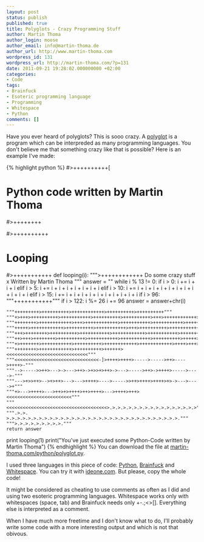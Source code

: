 ```yaml
---
layout: post
status: publish
published: true
title: Polyglots - Crazy Programming Stuff
author: Martin Thoma
author_login: moose
author_email: info@martin-thoma.de
author_url: http://www.martin-thoma.com
wordpress_id: 131
wordpress_url: http://martin-thoma.com/?p=131
date: 2011-09-21 19:28:02.000000000 +02:00
categories:
- Code
tags:
- Brainfuck
- Esoteric programming language
- Programming
- Whitespace
- Python
comments: []
---
```

Have you ever heard of polyglots? This is sooo crazy. A <a href="http://en.wikipedia.org/wiki/Polyglot_(computing)">polyglot</a> is a program which can be interpreded as many programming languages. You don't believe me that something crazy like that is possible? Here is an example I've made:     
          
        
          
        
          
         
          
         
         
         
         
         
          
          
          
          
          
          
          
          
          
          
         
          
          
          
          
          
         
           
          
           
          
           
          
           
          
           
          
           
          
           
         
           
    
       

                                          

                                                          




                          
    
 

                                          
 
     
 
                                                                          
 
      
    
 
                                        

                                                                          
 

 


 

                                  
 
  
  
      
        
    
                                                                  
 

    
    
 
                                

                                                                  
 

    
        
   
 

                                                          
       
       
 
   
  
{% highlight python %} 
#>++++++++++[
# Python code written by Martin Thoma
#>++++++++


#>++++++++++
# Looping
#>+++++++++++
def looping(i):
    """>++++++++++++ Do some crazy stuff x Written by Martin Thoma """
    answer = ""
    while i % 13 != 0:
        if i > 0:
            i += i + i + i
        elif i > 5:
            i += i + i + i + i + i + i + i 
        elif i > 10:
            i += i + i + i + i + i + i + i + i + i + i + i 
        elif i > 15:
            i += i + i + i + i + i + i + i + i + i + i
        if i > 96:
            """+++++++++++"""
            if i > 122:
                i %= 26
                i += 96
            answer = answer+chr(i)

    """+++++++++>++++++++++>++++++++++++>++++++++++>++++++++++"""
    """+>+++>++++++++++>+++++++++++>++++++++++>++++++++++>+++>++++++++++++>++"""
    """++++++++>++++++++++++>+++>++++++++++++>+++++++++++>+++++++++++>+++++++"""
    """+++++>++++++++++++>++++++++++>+++++++++++>+++>++++++++++>++++++++++++>"""
    """+++>++++++++>++++++++++>+++++++++++>++++++++++++>+++++++++++>+++++++++"""
    """++>+++>++++++++>++++++++++>+++++++++++>+++++++++++>++++++++++>+++++>++"""
    """+>+++++++>+++++++++++>++++++++++>++++++++++++>++++++++++++>++++>+++>++"""
    """++++++++>++++++++++++>++++++++++>++++++><<<<<<<<<<<<<<<<<<<<<<<<<<<<<<"""
    """<<<<<<<<<<<<<<<<<<<<<<<<<<<<<<<-]>++++>++++>----->----->++>---->++++>-"""
    """-->----->>++>--->->--->++>->+>>+>++>->--->----->++>->++++>----->---->-"""
    """--->+>>++>-->+>++>--->--->++++>---->----->>++>++++>++++>+>->--->---->+"""
    """+>--->++++>--->++>+>++++>++>++++>--->++++>+++><<<<<<<<<<<<<<<<<<<<<<<<"""
    """<<<<<<<<<<<<<<<<<<<<<<<<<<<<<<<<<<<<<>.>.>.>.>.>.>.>.>.>.>.>.>.>.>.>.>"""
    """.>.>. >.>.>.>.>.>.>.>.>.>.>.>.>.>.>.>.>.>.>.>.>.>.>.>.>.>.>.>.>.>.>.>."""
    """>.>.>.>.>.>.>.>.>."""
    return answer

print looping(1)
print("You've just executed some Python-Code written by Martin Thoma")
{% endhighlight %} 
You can download the file at <a href="http://martin-thoma.com/python/polyglot.py">martin-thoma.com/python/polyglot.py</a>.

I used three languages in this piece of code: <a href="http://en.wikipedia.org/wiki/Python_(programming_language)">Python</a>, <a href="http://en.wikipedia.org/wiki/Brainfuck">Brainfuck</a> and <a href="http://en.wikipedia.org/wiki/Whitespace_(programming_language)">Whitespace</a>. You can try it with <a href="http://ideone.com/">ideone.com</a>. But please, copy the whole code!

It might be considered as cheating to use comments as often as I did and using two esoteric programming languages. Whitespace works only with whitespaces (space, tab) and Brainfuck needs only +-.;<>[]. Everything else is interpreted as a comment.

When I have much more freetime and I don't know what to do, I'll probably write some code with a more interesting output and which is not that obivous.
